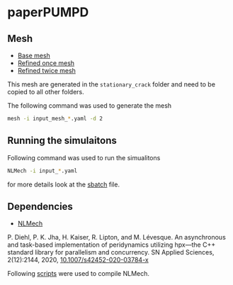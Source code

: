 # paperPUMPD

## Mesh

* [Base mesh](https://github.com/diehlpk/paperPUMPD/blob/main/stationary_crack/input_mesh.yaml)
* [Refined once mesh](https://github.com/diehlpk/paperPUMPD/blob/main/stationary_crack/input_mesh_fine_2.yaml)
* [Refined twice mesh](https://github.com/diehlpk/paperPUMPD/blob/main/stationary_crack/input_mesh_fine_4.yaml)

This mesh are generated in the `stationary_crack` folder and need to be copied to all other folders.

The following command was used to generate the mesh

```bash
mesh -i input_mesh_*.yaml -d 2
```

## Running the simulaitons 

Following command was used to run the simualitons

```bash
NLMech -i input_*.yaml 
```

for more details look at the [sbatch](https://github.com/diehlpk/paperPUMPD/blob/main/inclined/run.sbatch) file.


## Dependencies

* [NLMech](https://github.com/nonlocalmodels/NLMech)

P. Diehl, P. K. Jha, H. Kaiser, R. Lipton, and M. Lévesque. An asynchronous and task-based implementation of peridynamics utilizing hpx—the C++ standard library for parallelism and concurrency. SN Applied Sciences, 2(12):2144, 2020, [10.1007/s42452-020-03784-x](https://link.springer.com/article/10.1007%2Fs42452-020-03784-x)

Following [scripts](https://github.com/nonlocalmodels/HPCBuildInfrastructure)  were used to compile NLMech.
